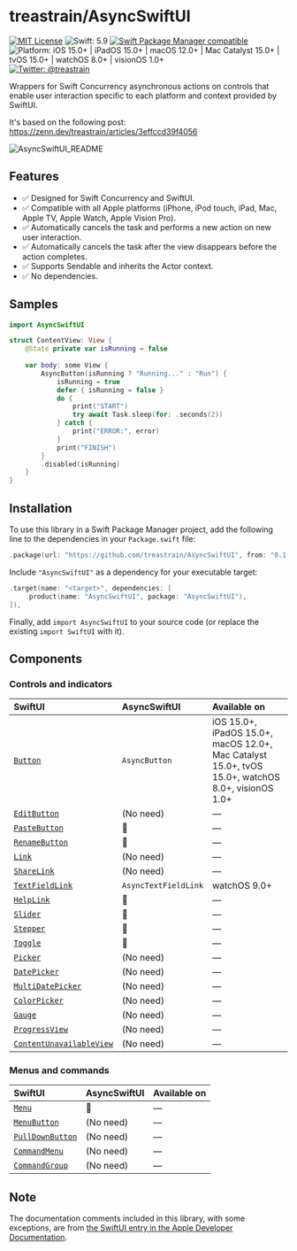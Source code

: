 # treastrain/AsyncSwiftUI

[![MIT License](https://img.shields.io/badge/License-MIT-blue.svg)](https://github.com/treastrain/AsyncSwiftUI/blob/main/LICENSE)
![Swift: 5.9](https://img.shields.io/badge/Swift-5.9-F05138)
[![Swift Package Manager compatible](https://img.shields.io/badge/Swift%20Package%20Manager-compatible-brightgreen.svg)](https://github.com/apple/swift-package-manager)
![Platform: iOS 15.0+ | iPadOS 15.0+ | macOS 12.0+ | Mac Catalyst 15.0+ | tvOS 15.0+ | watchOS 8.0+ | visionOS 1.0+](https://img.shields.io/badge/Platform-iOS%2015.0%2B%20%7C%20iPadOS%2015.0%2B%20%7C%20macOS%2012.0%2B%20%7C%20Mac%20Catalyst%2015.0%2B%20%7C%20tvOS%2015.0%2B%20%7C%20watchOS%208.0%2B%20%7C%20visionOS%201.0%2B-lightgrey)
[![Twitter: @treastrain](https://img.shields.io/twitter/follow/treastrain?label=%40treastrain&style=social)](https://twitter.com/treastrain)

Wrappers for Swift Concurrency asynchronous actions on controls that enable user interaction specific to each platform and context provided by SwiftUI.

It's based on the following post: https://zenn.dev/treastrain/articles/3effccd39f4056

![AsyncSwiftUI_README](https://github.com/treastrain/AsyncSwiftUI/assets/13805382/60e8787e-e7d0-4ad6-9bb7-0989af35afab)

## Features
- ✅ Designed for Swift Concurrency and SwiftUI.
- ✅ Compatible with all Apple platforms (iPhone, iPod touch, iPad, Mac, Apple TV, Apple Watch, Apple Vision Pro).
- ✅ Automatically cancels the task and performs a new action on new user interaction.
- ✅ Automatically cancels the task after the view disappears before the action completes.
- ✅ Supports Sendable and inherits the Actor context.
- ✅ No dependencies.

## Samples
```swift
import AsyncSwiftUI

struct ContentView: View {
    @State private var isRunning = false
    
    var body: some View {
        AsyncButton(isRunning ? "Running..." : "Run") {
            isRunning = true
            defer { isRunning = false }
            do {
                print("START")
                try await Task.sleep(for: .seconds(2))
            } catch {
                print("ERROR:", error)
            }
            print("FINISH")
        }
        .disabled(isRunning)
    }
}
```

## Installation
To use this library in a Swift Package Manager project, add the following line to the dependencies in your `Package.swift` file:

```swift
.package(url: "https://github.com/treastrain/AsyncSwiftUI", from: "0.1.0"),
```

Include `"AsyncSwiftUI"` as a dependency for your executable target:

```swift
.target(name: "<target>", dependencies: [
    .product(name: "AsyncSwiftUI", package: "AsyncSwiftUI"),
]),
```

Finally, add `import AsyncSwiftUI` to your source code (or replace the existing `import SwiftUI` with it).

## Components

### Controls and indicators

| SwiftUI                                                                                              | AsyncSwiftUI         | Available on                                                                                      |
|:-----------------------------------------------------------------------------------------------------|:---------------------|:--------------------------------------------------------------------------------------------------|
| [`Button`](https://developer.apple.com/documentation/swiftui/button)                                 | `AsyncButton`        | iOS 15.0+, iPadOS 15.0+, macOS 12.0+, Mac Catalyst 15.0+, tvOS 15.0+, watchOS 8.0+, visionOS 1.0+ |
| [`EditButton`](https://developer.apple.com/documentation/swiftui/editbutton)                         | (No need)            | ―                                                                                                 |
| [`PasteButton`](https://developer.apple.com/documentation/swiftui/pastebutton)                       | 🚧                    | ―<!-- iOS 16.0+, iPadOS 16.0+, macOS 12.0+, Mac Catalyst 16.0+, visionOS 1.0+                           --> |
| [`RenameButton`](https://developer.apple.com/documentation/swiftui/renamebutton)                     | 🚧                    | ―<!-- iOS 16.0+, iPadOS 16.0+, macOS 13.0+, Mac Catalyst 16.0+, tvOS 16.0+, watchOS 9.0+, visionOS 1.0+ --> |
| [`Link`](https://developer.apple.com/documentation/swiftui/link)                                     | (No need)            | ―                                                                                                 |
| [`ShareLink`](https://developer.apple.com/documentation/swiftui/sharelink)                           | (No need)            | ―                                                                                                 |
| [`TextFieldLink`](https://developer.apple.com/documentation/swiftui/textfieldlink)                   | `AsyncTextFieldLink` | watchOS 9.0+                                                                                      |
| [`HelpLink`](https://developer.apple.com/documentation/swiftui/helplink)                             | 🚧                    | ―<!-- macOS 14.0+, visionOS 1.0+                                                                        --> |
| [`Slider`](https://developer.apple.com/documentation/swiftui/slider)                                 | 🚧                    | ―<!-- iOS 15.0+, iPadOS 15.0+, macOS 12.0+, Mac Catalyst 15.0+, watchOS 8.0+, visionOS 1.0+             --> |
| [`Stepper`](https://developer.apple.com/documentation/swiftui/stepper)                               | 🚧                    | ―<!-- iOS 15.0+, iPadOS 15.0+, macOS 12.0+, Mac Catalyst 15.0+, watchOS 9.0+, visionOS 1.0+             --> |
| [`Toggle`](https://developer.apple.com/documentation/swiftui/toggle)                                 | 🚧                    | ―<!-- iOS 15.0+, iPadOS 15.0+, macOS 12.0+, Mac Catalyst 15.0+, tvOS 15.0+, watchOS 8.0+, visionOS 1.0+ --> |
| [`Picker`](https://developer.apple.com/documentation/swiftui/picker)                                 | (No need)            | ―                                                                                                 |
| [`DatePicker`](https://developer.apple.com/documentation/swiftui/datepicker)                         | (No need)            | ―                                                                                                 |
| [`MultiDatePicker`](https://developer.apple.com/documentation/swiftui/multidatepicker)               | (No need)            | ―                                                                                                 |
| [`ColorPicker`](https://developer.apple.com/documentation/swiftui/colorpicker)                       | (No need)            | ―                                                                                                 |
| [`Gauge`](https://developer.apple.com/documentation/swiftui/gauge)                                   | (No need)            | ―                                                                                                 |
| [`ProgressView`](https://developer.apple.com/documentation/swiftui/progressview)                     | (No need)            | ―                                                                                                 |
| [`ContentUnavailableView`](https://developer.apple.com/documentation/swiftui/contentunavailableview) | (No need)            | ―                                                                                                 |

### Menus and commands

| SwiftUI                                                                                              | AsyncSwiftUI  | Available on                                                                        |
|:-----------------------------------------------------------------------------------------------------|:--------------|:------------------------------------------------------------------------------------|
| [`Menu`](https://developer.apple.com/documentation/swiftui/menu)                                     | 🚧             | ―<!-- iOS 15.0+, iPadOS 15.0+, macOS 12.0+, Mac Catalyst 15.0+, tvOS 17.0+, visionOS 1.0+ --> |
| [`MenuButton`](https://developer.apple.com/documentation/swiftui/menubutton)                         | (No need)     | ―                                                                                   |
| [`PullDownButton`](https://developer.apple.com/documentation/swiftui/pulldownbutton)                 | (No need)     | ―                                                                                   |
| [`CommandMenu`](https://developer.apple.com/documentation/swiftui/commandmenu)                       | (No need)     | ―                                                                                   |
| [`CommandGroup`](https://developer.apple.com/documentation/swiftui/commandgroup)                     | (No need)     | ―                                                                                   |

## Note

The documentation comments included in this library, with some exceptions, are from [the SwiftUI entry in the Apple Developer Documentation](https://developer.apple.com/documentation/swiftui).
